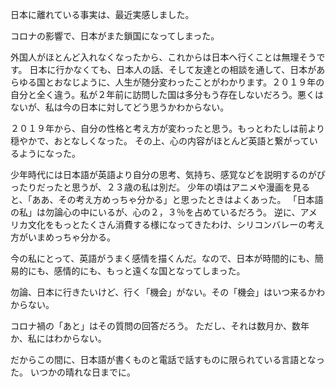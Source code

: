日本に離れている事実は、最近実感しました。

コロナの影響で、日本がまた鎖国になってしまった。

外国人がほとんど入れなくなったから、これからは日本へ行くことは無理そうです。
日本に行かなくても、日本人の話、そして友達との相談を通して、日本があらゆる国とおなじように、人生が随分変わったことがわかります。２０１９年の自分と全く違う。私が２年前に訪問した国は多分もう存在しないだろう。悪くはないが、私は今の日本に対してどう思うかわからない。

２０１９年から、自分の性格と考え方が変わったと思う。もっとわたしは前より穏やかで、おとなしくなった。
その上、心の内容がほとんど英語と繋がっているようになった。

少年時代には日本語が英語より自分の思考、気持ち、感覚などを説明するのがぴったりだったと思うが、２３歳の私は別だ。
少年の頃はアニメや漫画を見ると、「ああ、その考え方めっちゃ分かる」と思ったときはよくあった。
「日本語の私」は勿論心の中にいるが、心の２，３％を占めているだろう。
逆に、アメリカ文化をもっとたくさん消費する様になってきたわけ、シリコンバレーの考え方がいまめっちゃ分かる。

今の私にとって、英語がうまく感情を描くんだ。なので、日本が時間的にも、簡易的にも、感情的にも、もっと遠くな国となってしまった。

勿論、日本に行きたいけど、行く「機会」がない。その「機会」はいつ来るかわからない。

コロナ禍の「あと」はその質問の回答だろう。
ただし、それは数月か、数年か、私にはわからない。

だからこの間に、日本語が書くものと電話で話すものに限られている言語となった。
いつかの晴れな日までに。

